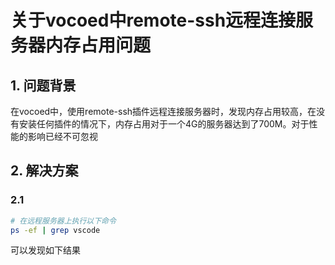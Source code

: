 # 关于vocoed中remote-ssh远程连接服务器内存占用问题

## 1. 问题背景

在vocoed中，使用remote-ssh插件远程连接服务器时，发现内存占用较高，在没有安装任何插件的情况下，内存占用对于一个4G的服务器达到了700M。对于性能的影响已经不可忽视

## 2. 解决方案

### 2.1

```sh
# 在远程服务器上执行以下命令
ps -ef | grep vscode
```

可以发现如下结果
